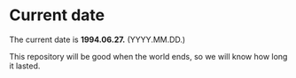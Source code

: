 # Current date

The current date is **1994.06.27.** (YYYY.MM.DD.)

This repository will be good when the world ends, so we will know how long it lasted.